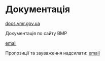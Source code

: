 # Документація

[docs.vmr.gov.ua](https://docs.vmr.gov.ua)

Документація по сайту ВМР

[email](mailto:steven13@vmr.gov.ua?subject=</>)

Пропозиції та зауваження надсилати: [email](mailto:steven13@vmr.gov.ua?subject=(L1))

[L1]: /
